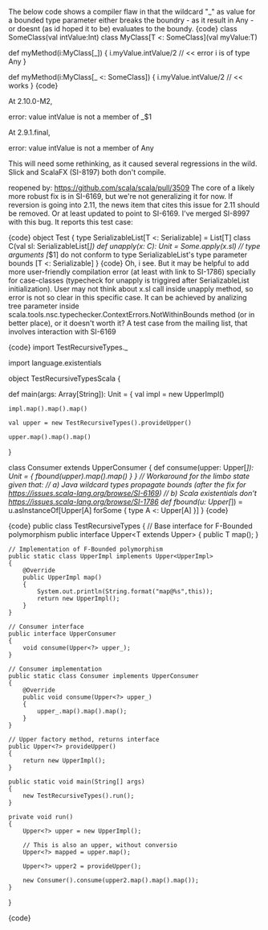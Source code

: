 The below code shows a compiler flaw in that the wildcard "_" as value for a bounded type parameter either breaks the boundry - as it result in Any - or doesnt (as id hoped it to be) evaluates to the boundy. 
{code}
class SomeClass(val intValue:Int)
class MyClass[T <: SomeClass](val myValue:T) 

def myMethod(i:MyClass[_]) {
   i.myValue.intValue/2      // << error i is of type Any
}

def myMethod(i:MyClass[_ <: SomeClass]) {
   i.myValue.intValue/2      // << works
}
{code}

At 2.10.0-M2,

error: value intValue is not a member of _$1

At 2.9.1.final,

error: value intValue is not a member of Any

This will need some rethinking, as it caused several regressions in the wild. Slick and ScalaFX (SI-8197) both don't compile.

reopened by: https://github.com/scala/scala/pull/3509
The core of a likely more robust fix is in SI-6169, but we're not generalizing it for now.
If reversion is going into 2.11, the news item that cites this issue for 2.11 should be removed.  Or at least updated to point to SI-6169.
I've merged SI-8997 with this bug. It reports this test case:

{code}
object Test {
  type SerializableList[T <: Serializable] = List[T]
  class C(val sl: SerializableList[_])
  def unapply(x: C): Unit = Some.apply(x.sl) // type arguments [_$1] do not conform to type SerializableList's type parameter bounds [T <: Serializable]
}
{code}
Oh, i see. But it may be helpful to add more user-friendly compilation error (at least with link to SI-1786) specially for case-classes (typecheck for unapply is triggired after SerializableList initialization). User may not think about x.sl call inside unapply method, so error is not so clear in this specific case. It can be achieved by analizing tree parameter inside scala.tools.nsc.typechecker.ContextErrors.NotWithinBounds method (or in better place), or it doesn't worth it?
A test case from the mailing list, that involves interaction with SI-6169

{code}
import TestRecursiveTypes._

import language.existentials

object TestRecursiveTypesScala {
  
  def main(args: Array[String]): Unit = {
    val impl = new UpperImpl()
    
    impl.map().map().map()
   
    val upper = new TestRecursiveTypes().provideUpper()
    
    upper.map().map().map()
  }

  class Consumer extends UpperConsumer {
    def consume(upper: Upper[_]): Unit = {
      fbound(upper).map().map()
    }
  }
  // Workaround for the limbo state given that:
  // a) Java wildcard types propagate bounds (after the fix for https://issues.scala-lang.org/browse/SI-6169)
  // b) Scala existentials don't https://issues.scala-lang.org/browse/SI-1786
  def fbound(u: Upper[_]) = u.asInstanceOf[Upper[A] forSome { type A <: Upper[A] }]
}
{code}

{code}
public class TestRecursiveTypes
{
	// Base interface for F-Bounded polymorphism
	public interface Upper<T extends Upper<T>>
	{
		public T map();
	}
	
	// Implementation of F-Bounded polymorphism
	public static class UpperImpl implements Upper<UpperImpl>
	{
		@Override
		public UpperImpl map()
		{
			System.out.println(String.format("map@%s",this));
			return new UpperImpl();
		}
	}
	
	// Consumer interface
	public interface UpperConsumer
	{
		void consume(Upper<?> upper_);
	}
	
	// Consumer implementation
	public static class Consumer implements UpperConsumer
	{
		@Override
		public void consume(Upper<?> upper_)
		{
			upper_.map().map().map();
		}
	}
	
	// Upper factory method, returns interface
	public Upper<?> provideUpper() 
	{
		return new UpperImpl();
	}
	
	public static void main(String[] args)
	{
		new TestRecursiveTypes().run();
	}

	private void run()
	{
		Upper<?> upper = new UpperImpl();
		
		// This is also an upper, without conversio
		Upper<?> mapped = upper.map();
		
		Upper<?> upper2 = provideUpper();
	
		new Consumer().consume(upper2.map().map().map());
	}
}

{code}
